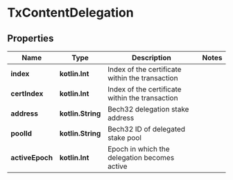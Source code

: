 
# TxContentDelegation

## Properties
Name | Type | Description | Notes
------------ | ------------- | ------------- | -------------
**index** | **kotlin.Int** | Index of the certificate within the transaction | 
**certIndex** | **kotlin.Int** | Index of the certificate within the transaction | 
**address** | **kotlin.String** | Bech32 delegation stake address | 
**poolId** | **kotlin.String** | Bech32 ID of delegated stake pool | 
**activeEpoch** | **kotlin.Int** | Epoch in which the delegation becomes active | 



